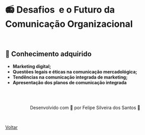<h1>📻 Desafios 
e o Futuro da Comunicação Organizacional</h1>

<br>

<h2> 🧠 Conhecimento adquirido </h2>

- **Marketing digital;**
- **Questões legais e éticas na comunicação mercadológica;**
- **Tendências na comunicação integrada de marketing;**
- **Apresentação dos planos de comunicação integrada**

<br><br>

<p align="center"> Desenvolvido com 💜 por Felipe Silveira dos Santos 👋 <p>


<br>

<a href="./README.md">Voltar</a>